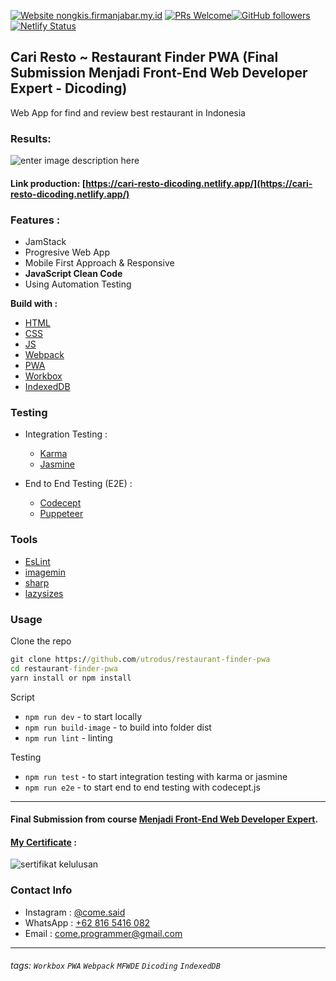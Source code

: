 [![Website nongkis.firmanjabar.my.id](https://img.shields.io/website-up-down-green-red/http/cari-resto-dicoding.netlify.app.svg)](https://cari-resto-dicoding.netlify.app/) [![PRs Welcome](https://img.shields.io/badge/PRs-welcome-brightgreen.svg?style=flat-square)](http://makeapullrequest.com)[![GitHub followers](https://img.shields.io/github/followers/utrodus.svg?style=social&label=Follow&maxAge=2592000)](https://github.com/utrodus?tab=followers)  [![Netlify Status](https://api.netlify.com/api/v1/badges/96a39bea-1725-42e8-8352-68e01209ab37/deploy-status)](https://app.netlify.com/sites/cari-resto-dicoding/deploys)

## Cari Resto ~ Restaurant Finder PWA (Final Submission Menjadi Front-End Web Developer Expert - Dicoding)
Web App for find and review best restaurant in Indonesia

### Results:
![enter image description here](https://i.ibb.co/vc7XnH3/all-devices-black.png)

#### Link production: [https://cari-resto-dicoding.netlify.app/](https://cari-resto-dicoding.netlify.app/)

### Features : 
- JamStack
- Progresive Web App
- Mobile First Approach & Responsive
- **JavaScript Clean Code**
- Using Automation Testing


**Build with :**
- [HTML](https://www.w3schools.com/html/)
- [CSS](https://www.w3schools.com/css/)
- [JS](https://www.javascript.com/)
- [Webpack](https://webpack.js.org/)
- [PWA](https://developers.google.com/web/progressive-web-apps)
- [Workbox](https://developers.google.com/web/tools/workbox)
- [IndexedDB](https://developers.google.com/web/ilt/pwa/working-with-indexeddb)


### Testing
- Integration Testing :
  - [Karma](https://karma-runner.github.io)
  - [Jasmine](https://jasmine.github.io/)
  
- End to End Testing (E2E) :
  - [Codecept](https://codecept.io/)
  - [Puppeteer](https://codecept.io/helpers/Puppeteer/#seeinsource)

### Tools
- [EsLint](https://eslint.org/)
- [imagemin](https://github.com/imagemin/imagemin)
- [sharp](https://sharp.pixelplumbing.com/)
- [lazysizes](https://www.npmjs.com/package/lazysizes)


### Usage

Clone the repo

```cmd
git clone https://github.com/utrodus/restaurant-finder-pwa
cd restaurant-finder-pwa
yarn install or npm install
```

Script
- `npm run dev` - to start locally
- `npm run build-image` - to build into folder dist
- `npm run lint` - linting

Testing
- `npm run test` - to start integration testing with karma or jasmine
- `npm run e2e` - to start end to end testing with codecept.js

---

#### Final Submission from course [Menjadi Front-End Web Developer Expert](https://www.dicoding.com/academies/219).

#### [My Certificate](https://www.dicoding.com/certificates/N9ZOD5W40PG5) : 
![sertifikat kelulusan](https://i.ibb.co/Q8MHXLj/sertifikat-min.png)

### Contact Info

- Instagram : [@come.said](https://www.instagram.com/come.said)
- WhatsApp : [+62 816 5416 082](https://wa.me/6285780966635)
- Email : [come.programmer@gmail.com](mailto:come.programmer@gmail.com)

---
###### tags: `Workbox` `PWA` `Webpack` `MFWDE` `Dicoding` `IndexedDB`
